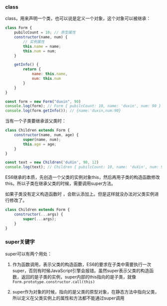 ### class
class，用来声明一个类，也可以说是定义一个对象，这个对象可以被继承：
```javascript
class Form {
    pubilcCount = 10; // 原型属性
    constructor(name, num) {
        // 实例属性
        this.name = name;
        this.num = num;
    }

    getInfo() {
        return {
            name: this.name,
            num: this.num
        }
    }
}

const form = new Form("duxin", 90)
console.log(form); // Form { pubilcCount: 10, name: 'duxin', num: 90 }
console.log(form.getInfo()); // {name:'duxin,num:90}
```

当有一个子类要继承该父类时：
```javascript
class Children extends Form {
    constructor(name, num, age) {
        super(name, num);
        this.age = age;
    }
}

const text = new Children('duXin', 90, 12)
console.log(text); // Children { pubilcCount: 10, name: 'duXin', num: 90, age: 12 }
```

ES6继承的本质，先创造一个父类的实例对象this，然后再用子类的构造函数修改this。所以子类在继承父类的时候，需要调用super方法。

如果子类没有定义构造函数时 ，会默认添加上。但是这样就没办法对父类实例进行修改了。
```javascript
class Children extends Form {
    constructor(...args) {
        super(...args);
    }
}
```
### super关键字
super可以有两个用处：
1. 作为函数调用，表示父类的构造函数，ES6的要求在子类中需要执行一次super，否则有时候JavaScript引擎会报错。虽然super表示父类的构造函数，返回的是子类的实例，super内部的this指向的是子类，就像`Form.prototype.constructor.call(this)`

2. super作为对象的时候，指向的是父类的原型对象，在静态方法中指向父类，所以定义在父类实例上的属性和方法都不能通过super调用
